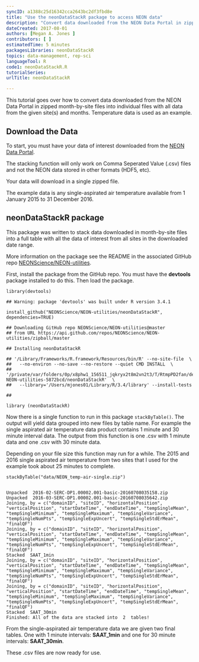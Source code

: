 ```yaml
---
syncID: a1388c25d16342cca2643bc2df3fbd8e
title: "Use the neonDataStackR package to access NEON data"
description: "Convert data downloaded from the NEON Data Portal in zipped month-by-site files into a table with all data of interest. Temperature data is used as an example. "
dateCreated: 2017-08-01
authors: [Megan A. Jones ]
contributors: [ ]
estimatedTime: 5 minutes
packagesLibraries: neonDataStackR
topics: data-management, rep-sci
languageTool: R
code1: neonDataStackR.R
tutorialSeries:
urlTitle: neonDataStackR

---
```


This tutorial goes over how to convert data downloaded from the NEON Data Portal 
in zipped month-by-site files into individual files with all data from the 
given site(s) and months. Temperature data is used as an example.

## Download the Data
To start, you must have your data of interest downloaded from the 
<a href="data.neonscience.org" target="_blank"> NEON Data Portal</a>.  

The stacking function will only work on Comma Seperated Value (.csv) files and 
not the NEON data stored in other formats (HDF5, etc). 

Your data will download in a single zipped file. 

The example data is any single-aspirated air temperature available from 
1 January 2015 to 31 December 2016. 

## neonDataStackR package

This package was written to stack data downloaded in month-by-site files into a 
full table with all the data of interest from all sites in the downloaded date
range.  

More information on the package see the README in the associated GitHub repo 
<a href="https://github.com/NEONScience/NEON-utilities/tree/master/neonDataStackR" target="_blank"> NEONScience/NEON-utilities</a>. 

First, install the package from the GitHub repo. You must have the **devtools** 
package installed to do this. Then load the package. 


    library(devtools)

    ## Warning: package 'devtools' was built under R version 3.4.1

    install_github("NEONScience/NEON-utilities/neonDataStackR", dependencies=TRUE)

    ## Downloading GitHub repo NEONScience/NEON-utilities@master
    ## from URL https://api.github.com/repos/NEONScience/NEON-utilities/zipball/master

    ## Installing neonDataStackR

    ## '/Library/Frameworks/R.framework/Resources/bin/R' --no-site-file  \
    ##   --no-environ --no-save --no-restore --quiet CMD INSTALL  \
    ##   '/private/var/folders/0p/x8phw1_156511_jqkryx2t8m2vn2t3/T/RtmpPD2fan/devtools52c155f1e8a2/NEONScience-NEON-utilities-5872bcd/neonDataStackR'  \
    ##   --library='/Users/mjones01/Library/R/3.4/library' --install-tests

    ## 

    library (neonDataStackR)

Now there is a single function to run in this package `stackByTable()`. The output
will yield data grouped into new files by table name.  For example the single 
aspirated air temperature data product contains 1 minute and 30 minute interval
data. The output from this function is one .csv with 1 minute data and one .csv 
with 30 minute data. 

Depending on your file size this function may run for a while. The 2015 and 2016
single aspirated air temperature from two sites that I used for the example took
about 25 minutes to complete.  



    stackByTable("data/NEON_temp-air-single.zip")


    Unpacked  2016-02-SERC-DP1.00002.001-basic-20160708035158.zip
    Unpacked  2016-03-SERC-DP1.00002.001-basic-20160708035642.zip
    Joining, by = c("domainID", "siteID", "horizontalPosition", "verticalPosition", "startDateTime", "endDateTime", "tempSingleMean", "tempSingleMinimum", "tempSingleMaximum", "tempSingleVariance", "tempSingleNumPts", "tempSingleExpUncert", "tempSingleStdErMean", "finalQF")
    Joining, by = c("domainID", "siteID", "horizontalPosition", "verticalPosition", "startDateTime", "endDateTime", "tempSingleMean", "tempSingleMinimum", "tempSingleMaximum", "tempSingleVariance", "tempSingleNumPts", "tempSingleExpUncert", "tempSingleStdErMean", "finalQF")
    Stacked  SAAT_1min
    Joining, by = c("domainID", "siteID", "horizontalPosition", "verticalPosition", "startDateTime", "endDateTime", "tempSingleMean", "tempSingleMinimum", "tempSingleMaximum", "tempSingleVariance", "tempSingleNumPts", "tempSingleExpUncert", "tempSingleStdErMean", "finalQF")
    Joining, by = c("domainID", "siteID", "horizontalPosition", "verticalPosition", "startDateTime", "endDateTime", "tempSingleMean", "tempSingleMinimum", "tempSingleMaximum", "tempSingleVariance", "tempSingleNumPts", "tempSingleExpUncert", "tempSingleStdErMean", "finalQF")
    Stacked  SAAT_30min
    Finished: All of the data are stacked into  2  tables!

From the single-aspirated air temperature data we are given two final tables. 
One with 1 minute intervals: **SAAT_1min** and one for 30 minute intervals: **SAAT_30min**.  

These .csv files are now ready for use.  


